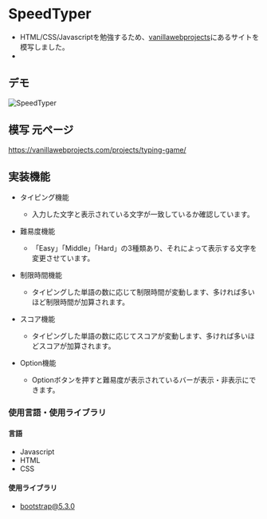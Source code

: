 # SpeedTyper
- HTML/CSS/Javascriptを勉強するため、[vanillawebprojects](https://vanillawebprojects.com/)にあるサイトを模写しました。
- 
## デモ
![SpeedTyper](https://github.com/sksk000/SpeedTyper/assets/137740372/24389344-ee87-4822-bac5-ecec79bc4bfd)

## 模写 元ページ
https://vanillawebprojects.com/projects/typing-game/

## 実装機能
- タイピング機能
  - 入力した文字と表示されている文字が一致しているか確認しています。

- 難易度機能
  - 「Easy」「Middle」「Hard」の3種類あり、それによって表示する文字を変更させています。

- 制限時間機能
  - タイピングした単語の数に応じて制限時間が変動します、多ければ多いほど制限時間が加算されます。
 
- スコア機能
  - タイピングした単語の数に応じてスコアが変動します、多ければ多いほどスコアが加算されます。

- Option機能
  - Optionボタンを押すと難易度が表示されているバーが表示・非表示にできます。

### 使用言語・使用ライブラリ
#### 言語
- Javascript
- HTML
- CSS

#### 使用ライブラリ
- bootstrap@5.3.0




